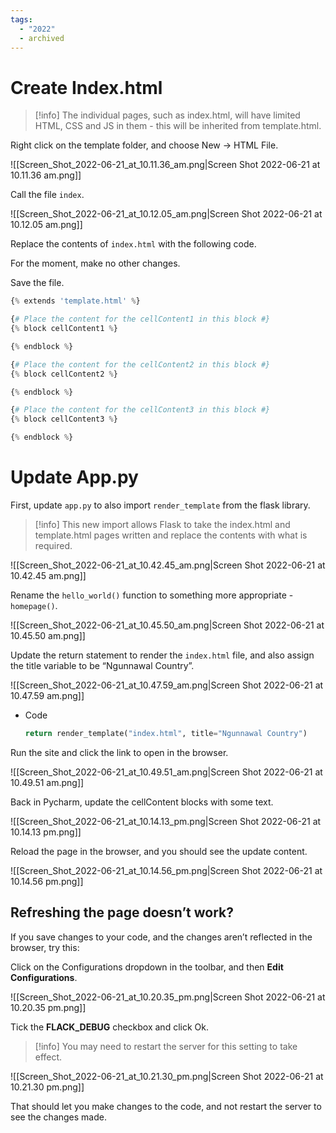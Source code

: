 ```yaml
---
tags:
  - "2022"
  - archived
---
```

# Create Index.html

> [!info]  The individual pages, such as index.html, will have limited HTML, CSS and JS in them - this will be inherited from template.html.


Right click on the template folder, and choose New → HTML File.

![[Screen_Shot_2022-06-21_at_10.11.36_am.png|Screen Shot 2022-06-21 at 10.11.36 am.png]]

Call the file `index`.

![[Screen_Shot_2022-06-21_at_10.12.05_am.png|Screen Shot 2022-06-21 at 10.12.05 am.png]]

Replace the contents of `index.html` with the following code.

For the moment, make no other changes.

Save the file.

```python
{% extends 'template.html' %}

{# Place the content for the cellContent1 in this block #}
{% block cellContent1 %}

{% endblock %}

{# Place the content for the cellContent2 in this block #}
{% block cellContent2 %}

{% endblock %}

{# Place the content for the cellContent3 in this block #}
{% block cellContent3 %}

{% endblock %}
```

# Update App.py

First, update `app.py` to also import `render_template` from the flask library.

> [!info]  This new import allows Flask to take the index.html and template.html pages written and replace the contents with what is required.


![[Screen_Shot_2022-06-21_at_10.42.45_am.png|Screen Shot 2022-06-21 at 10.42.45 am.png]]

Rename the `hello_world()` function to something more appropriate - `homepage()`.

![[Screen_Shot_2022-06-21_at_10.45.50_am.png|Screen Shot 2022-06-21 at 10.45.50 am.png]]

Update the return statement to render the `index.html` file, and also assign the title variable to be “Ngunnawal Country”.

![[Screen_Shot_2022-06-21_at_10.47.59_am.png|Screen Shot 2022-06-21 at 10.47.59 am.png]]

- Code
	
	```python
	return render_template("index.html", title="Ngunnawal Country")
	```
	

Run the site and click the link to open in the browser.

![[Screen_Shot_2022-06-21_at_10.49.51_am.png|Screen Shot 2022-06-21 at 10.49.51 am.png]]

Back in Pycharm, update the cellContent blocks with some text.

![[Screen_Shot_2022-06-21_at_10.14.13_pm.png|Screen Shot 2022-06-21 at 10.14.13 pm.png]]

Reload the page in the browser, and you should see the update content.

![[Screen_Shot_2022-06-21_at_10.14.56_pm.png|Screen Shot 2022-06-21 at 10.14.56 pm.png]]

## Refreshing the page doesn’t work?

If you save changes to your code, and the changes aren’t reflected in the browser, try this:

Click on the Configurations dropdown in the toolbar, and then **Edit Configurations**.

![[Screen_Shot_2022-06-21_at_10.20.35_pm.png|Screen Shot 2022-06-21 at 10.20.35 pm.png]]

Tick the **FLACK_DEBUG** checkbox and click Ok.

> [!info] You may need to restart the server for this setting to take effect.


![[Screen_Shot_2022-06-21_at_10.21.30_pm.png|Screen Shot 2022-06-21 at 10.21.30 pm.png]]

That should let you make changes to the code, and not restart the server to see the changes made.

